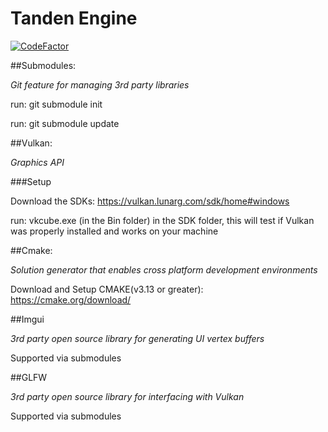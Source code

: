 # Tanden Engine

[![CodeFactor](https://www.codefactor.io/repository/github/signalr/signalr/badge?style=plastic)](https://www.codefactor.io/repository/github/tmcgillicuddy/tandenengine)

##Submodules:

*Git feature for managing 3rd party libraries*

run: git submodule init

run: git submodule update

##Vulkan:

*Graphics API*

###Setup

Download the SDKs: https://vulkan.lunarg.com/sdk/home#windows

run: vkcube.exe (in the Bin folder) in the SDK folder, this will test if Vulkan was properly installed and works on your machine

##Cmake:

*Solution generator that enables cross platform development environments*

Download and Setup CMAKE(v3.13 or greater): https://cmake.org/download/

##Imgui

*3rd party open source library for generating UI vertex buffers*

Supported via submodules

##GLFW

*3rd party open source library for interfacing with Vulkan*

Supported via submodules